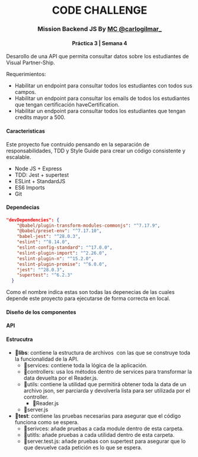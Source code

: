 <h1 align="center">CODE CHALLENGE</h1>
<h3 align="center">Mission Backend JS By <a href="https://www.instagram.com/carlogilmar_/">MC @carlogilmar_</a></h3> 
<h4 align="center">Práctica 3 | Semana 4</h4>

Desarollo de una API que permita consultar datos sobre los estudiantes de Visual Partner-Ship.

Requerimientos:

- Habilitar un endpoint para consultar todos los estudiantes con todos sus campos.
- Habilitar un endpoint para consultar los emails de todos los estudiantes que tengan certificación haveCertification.
- Habilitar un endpoint para consultar todos los estudiantes que tengan credits mayor a 500.

#### Caracteristicas
Este proyecto fue contruido pensando  en la separación de responsabilidades, TDD y Style Guide para crear un código consistente y escalable.

- Node JS + Express
- TDD: Jest + supertest
- ESLint + StandardJS
- ES6 Imports
- Git
#### Dependecias

```json
"devDependencies": {
    "@babel/plugin-transform-modules-commonjs": "^7.17.9",
    "@babel/preset-env": "^7.17.10",
    "babel-jest": "^28.0.3",
    "eslint": "^8.14.0",
    "eslint-config-standard": "^17.0.0",
    "eslint-plugin-import": "^2.26.0",
    "eslint-plugin-n": "^15.2.0",
    "eslint-plugin-promise": "^6.0.0",
    "jest": "^28.0.3",
    "supertest": "^6.2.3"
  }
```
Como el nombre indica estas son todas las depenecias de las cuales depende este proyecto para ejecutarse de forma correcta en local.

#### Diseño de los componentes
#### API

#### Estrucutra

- **📂libs**: contiene la estructura de archivos  con las que se construye toda la funcionalidad de la API.
  - 📂services: contiene toda la lógica de la aplicación.
  - 📂controllers: usa los métodos dentro de services para transformar la data devuelta por el Reader.js.
  - 📂utils: contiene la utilidad que permitirá obtener toda la data de un archivo json, ser parciarda y devolverla lista para ser utilizada por el controller. 
    - 📄Reader.js
  - 📄server.js
- **📂test**: contiene las pruebas necesarias para asegurar que el código funciona como se espera.
  - 📂serivces: añade pruebas a cada module dentro de esta carpeta. 
  - 📂utitls: añade pruebas a cada utilidad dentro de esta carpeta. 
  - 📄server.test.js: añade pruebas con supertest para asegurar que lo que devuelve cada petición es lo que se espera.

